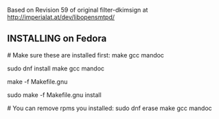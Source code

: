 Based on Revision 59 of original filter-dkimsign at http://imperialat.at/dev/libopensmtpd/

INSTALLING on Fedora
--------------------

\# Make sure these are installed first: make gcc mandoc

sudo dnf install make gcc mandoc

make -f Makefile.gnu

sudo make -f Makefile.gnu install

\# You can remove rpms you installed: sudo dnf erase make gcc mandoc
